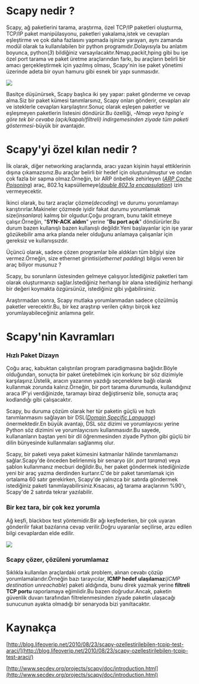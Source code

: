 # Scapy nedir ?

Scapy, ağ paketlerini tarama, araştırma, özel TCP/IP paketleri oluşturma, TCP/IP paket manipülasyonu, paketleri yakalama,istek ve cevapları eşleştirme ve çok daha fazlasını yapmada işinize yarayan, aynı zamanda modül olarak ta kullanılabilen bir python programıdır.Dolayısıyla bu anlatım boyunca, python\(_3_\) bildiğiniz varsayılacaktır.Nmap,packit,hping gibi bu işe özel port tarama ve paket üretme araçlarından farkı, bu araçların belirli bir amacı gerçekleştirmek için yazılmış olması, Scapy'nin ise paket yönetimi üzerinde adeta bir oyun hamuru gibi esnek bir yapı sunmasıdır.

![](http://www.secdev.org/projects/scapy/doc/_images/testing-taxonomy.png)

Basitçe düşünürsek, Scapy başlıca iki şey yapar: paket gönderme ve cevap alma.Siz bir paket kümesi tanımlarsınız, Scapy onları gönderir, cevapları alır ve isteklerle cevapları karşılaştırır.Sonuç olarak eşleşen paketler ve eşleşmeyen paketlerin listesini döndürür.Bu özelliği, -_Nmap veya hping'e göre tek bir cevaba \(açık/kapalı/filtreli\) indirgemesinden ziyade tüm paketi göstermesi_-büyük bir avantajdır.

# Scapy'yi özel kılan nedir ?

İlk olarak, diğer networking araçlarında, aracı yazan kişinin hayal ettiklerinin dışına çıkamazsınız.Bu araçlar belirli bir hedef için oluşturulmuştur ve ondan çok fazla bir sapma olmaz.Örneğin, bir ARP önbellek zehirleyen \([_ARP Cache Poisoning_](http://blog.btrisk.com/2016/01/arp-poisoning-nedir-nasil-yapilir.html)\) araç, 802.1q kapsüllemeye\([_double 802.1q encapsulation_](https://networklessons.com/switching/802-1q-encapsulation-explained/)\) izin vermeyecektir.

İkinci olarak, bu tarz araçlar çözme\(_decoding_\) ve durumu yorumlamayı karıştırırlar.Makineler çözmede iyidir fakat durumu yorumlamak size\(_insanlara_\) kalmış bir olgudur.Çoğu program, bunu taklit etmeye çalışır.Örneğin, "**SYN-ACK aldım**" yerine "**Bu port açık**" döndürürler.Bu durum bazen kullanışlı bazen kullanışlı değildir.Yeni başlayanlar için işe yarar gözükebilir ama arka planda neler olduğunu anlamaya çalışanlar için gereksiz ve kullanışsızdır.

Üçüncü olarak, sadece çözen programlar bile aldıkları tüm bilgiyi size vermez.Örneğin, size ethernet girintisi\(_ethernet padding_\) bilgisi veren bir araç biliyor musunuz ?

Scapy, bu sorunların üstesinden gelmeye çalışıyor.İstediğiniz paketleri tam olarak oluşturmanızı sağlar.İstediğiniz herhangi bir alana istediğiniz herhangi bir değeri koymakta özgürsünüz, istediğiniz gibi yığabilirsiniz.

Araştırmadan sonra, Scapy mutlaka yorumlanmadan sadece çözülmüş paketler verecektir.Bu, bir kez araştırıp verilen çıktıyı birçok kez yorumlayabileceğiniz anlamına gelir.

# Scapy'nin Kavramları

### Hızlı Paket Dizayn

Çoğu araç, kabuktan çalıştırılan program paradigmasına bağlıdır.Böyle olduğundan, sonuçta bir paket üretebilmek için korkunç bir söz dizimiyle karşılaşırız.Üstelik, aracın yazarının yazdığı seçeneklere bağlı olarak kullanmak zorunda kalırız.Örneğin, bir port tarama durumunda, kullandığınız araca IP'yi verdiğinizde, taramayı biraz değiştirseniz bile, sonuçta araç kodlandığı gibi çalışacaktır.

Scapy, bu duruma çözüm olarak her tür paketin güçlü ve hızlı tanımlanmasını sağlayan bir DSL\([_Domain Specific Language_](https://eksisozluk.com/entry/7173411)\) önermektedir.En büyük avantajı, DSL söz dizimi ve yorumlayıcısı yerine Python söz dizimini ve yorumlayıcısını kullanmasıdır.Bu sayede, kullananların baştan yeni bir dil öğrenmesinden ziyade Python gibi güçlü bir dilin bünyesinde kullanmaları sağlanmış olur.

Scapy, bir paketi veya paket kümesini katmanlar hâlinde tanımlamanızı sağlar.Scapy'de önceden belirlenmiş bir senaryo \(_ör. port tarama_\) veya şablon kullanmanız mecburi değildir.Bu, her paket göndermek istediğinizde yeni bir araç yazma derdinden kurtarır.C'de bir paket tanımlamak için ortalama 60 satır gerekirken, Scapy'de yalnızca bir satırda göndermek istediğiniz paketi tanımlayabilirsiniz.Kısacası, ağ tarama araçlarının %90'ı, Scapy'de 2 satırda tekrar yazılabilir.

### Bir kez tara, bir çok kez yorumla

Ağ keşfi, blackbox test yöntemidir.Bir ağı keşfederken, bir çok uyaran gönderilir fakat bazılarına cevap verilir.Doğru uyaranlar seçilirse, arzu edilen bilgi cevaplardan elde edilir.

![](http://www.secdev.org/projects/scapy/doc/_images/scapy-concept.png)

###

### Scapy çözer, çözüleni yorumlamaz

Sıklıkla kullanılan araçlardaki ortak problem, alınan cevabı çözüp yorumlamalarıdır.Örneğin bazı tarayıcılar, **ICMP hedef ulaşılamaz**\(_ICMP destination unreachable_\) paketi aldığında, bunu direk yazmak yerine **filtreli TCP portu** raporlamaya eğimlidir.Bu bazen doğrudur.Ancak, paketin güvenlik duvarı tarafından filtrelenmesinden ziyade paketin ulaşacağı sunucunun ayakta olmadığı bir senaryoda bizi yanıltacaktır.





# Kaynakça

[http://blog.lifeoverip.net/2010/08/23/scapy-ozellestirilebilen-tcpip-test-araci/](http://blog.lifeoverip.net/2010/08/23/scapy-ozellestirilebilen-tcpip-test-araci/)

[http://www.secdev.org/projects/scapy/doc/introduction.html](http://www.secdev.org/projects/scapy/doc/introduction.html)
